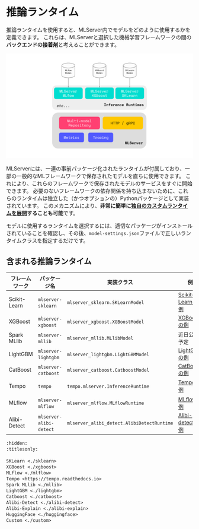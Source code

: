 <!--
# Inference Runtimes

Inference runtimes allow you to define how your model should be used within
MLServer.
You can think of them as the **backend glue** between MLServer and your machine
learning framework of choice.

![](../assets/architecture.svg)

Out of the box, MLServer comes with a set of pre-packaged runtimes which let
you interact with a subset of common ML frameworks.
This allows you to start serving models saved in these frameworks straight
away.
To avoid bringing in dependencies for frameworks that you don't need to use,
these runtimes are implemented as independent (and optional) Python packages.
This mechanism also allows you to **rollout your [own custom runtimes](./custom.md)
very easily**.

To pick which runtime you want to use for your model, you just need to make
sure that the right package is installed, and then point to the correct runtime
class in your `model-settings.json` file.
-->

# 推論ランタイム

推論ランタイムを使用すると、MLServer内でモデルをどのように使用するかを定義できます。
これらは、MLServerと選択した機械学習フレームワークの間の**バックエンドの接着剤**と考えることができます。

![](../assets/architecture.svg)

MLServerには、一連の事前パッケージ化されたランタイムが付属しており、一部の一般的なMLフレームワークで保存されたモデルを直ちに使用できます。
これにより、これらのフレームワークで保存されたモデルのサービスをすぐに開始できます。
必要のないフレームワークの依存関係を持ち込まないために、これらのランタイムは独立した（かつオプションの）Pythonパッケージとして実装されています。
このメカニズムにより、**非常に簡単に[独自のカスタムランタイムを展開](./custom.md)することも可能**です。

モデルに使用するランタイムを選択するには、適切なパッケージがインストールされていることを確認し、その後、`model-settings.json`ファイルで正しいランタイムクラスを指定するだけです。

<!--
## Included Inference Runtimes

| Framework    | Package Name            | Implementation Class                       | Example                                                    | Documentation                                                    |
| ------------ | ----------------------- | ------------------------------------------ | ---------------------------------------------------------- | ---------------------------------------------------------------- |
| Scikit-Learn | `mlserver-sklearn`      | `mlserver_sklearn.SKLearnModel`            | [Scikit-Learn example](../examples/sklearn/README.md)      | [MLServer SKLearn](./sklearn)                                    |
| XGBoost      | `mlserver-xgboost`      | `mlserver_xgboost.XGBoostModel`            | [XGBoost example](../examples/xgboost/README.md)           | [MLServer XGBoost](./xgboost)                                    |
| Spark MLlib  | `mlserver-mllib`        | `mlserver_mllib.MLlibModel`                | Coming Soon                                                | [MLServer MLlib](./mllib)                                        |
| LightGBM     | `mlserver-lightgbm`     | `mlserver_lightgbm.LightGBMModel`          | [LightGBM example](../examples/lightgbm/README.md)         | [MLServer LightGBM](./lightgbm)                                  |
| CatBoost     | `mlserver-catboost`     | `mlserver_catboost.CatboostModel`          | [CatBoost example](../examples/catboost/README.md)         | [MLServer CatBoost](./catboost)                                  |
| Tempo        | `tempo`                 | `tempo.mlserver.InferenceRuntime`          | [Tempo example](../examples/tempo/README.md)               | [`github.com/SeldonIO/tempo`](https://github.com/SeldonIO/tempo) |
| MLflow       | `mlserver-mlflow`       | `mlserver_mlflow.MLflowRuntime`            | [MLflow example](../examples/mlflow/README.md)             | [MLServer MLflow](./mlflow)                                      |
| Alibi-Detect | `mlserver-alibi-detect` | `mlserver_alibi_detect.AlibiDetectRuntime` | [Alibi-detect example](../examples/alibi-detect/README.md) | [MLServer Alibi-Detect](./alibi-detect)                          |
-->


## 含まれる推論ランタイム

| フレームワーク  | パッケージ名                 | 実装クラス                             | 例                                                    | ドキュメント                                               |
| -------------- | ------------------------- | ------------------------------------ | ---------------------------------------------------- | -------------------------------------------------------- |
| Scikit-Learn   | `mlserver-sklearn`        | `mlserver_sklearn.SKLearnModel`      | [Scikit-Learnの例](../examples/sklearn/README.md)      | [MLServer SKLearn](./sklearn)                             |
| XGBoost        | `mlserver-xgboost`        | `mlserver_xgboost.XGBoostModel`      | [XGBoostの例](../examples/xgboost/README.md)           | [MLServer XGBoost](./xgboost)                             |
| Spark MLlib    | `mlserver-mllib`          | `mlserver_mllib.MLlibModel`          | 近日公開予定                                           | [MLServer MLlib](./mllib)                                  |
| LightGBM       | `mlserver-lightgbm`       | `mlserver_lightgbm.LightGBMModel`    | [LightGBMの例](../examples/lightgbm/README.md)        | [MLServer LightGBM](./lightgbm)                            |
| CatBoost       | `mlserver-catboost`       | `mlserver_catboost.CatboostModel`    | [CatBoostの例](../examples/catboost/README.md)        | [MLServer CatBoost](./catboost)                            |
| Tempo          | `tempo`                   | `tempo.mlserver.InferenceRuntime`    | [Tempoの例](../examples/tempo/README.md)              | [`github.com/SeldonIO/tempo`](https://github.com/SeldonIO/tempo) |
| MLflow         | `mlserver-mlflow`         | `mlserver_mlflow.MLflowRuntime`      | [MLflowの例](../examples/mlflow/README.md)            | [MLServer MLflow](./mlflow)                                 |
| Alibi-Detect   | `mlserver-alibi-detect`   | `mlserver_alibi_detect.AlibiDetectRuntime` | [Alibi-detectの例](../examples/alibi-detect/README.md) | [MLServer Alibi-Detect](./alibi-detect)                     |

```{toctree}
:hidden:
:titlesonly:

SKLearn <./sklearn>
XGBoost <./xgboost>
MLflow <./mlflow>
Tempo <https://tempo.readthedocs.io>
Spark MLlib <./mllib>
LightGBM <./lightgbm>
Catboost <./catboost>
Alibi-Detect <./alibi-detect>
Alibi-Explain <./alibi-explain>
HuggingFace <./huggingface>
Custom <./custom>
```
